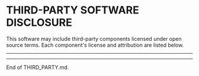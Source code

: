 # THIRD-PARTY SOFTWARE DISCLOSURE

This software may include third-party components licensed under open source terms. Each component's license and attribution are listed below.

---

---

End of THIRD_PARTY.md.
